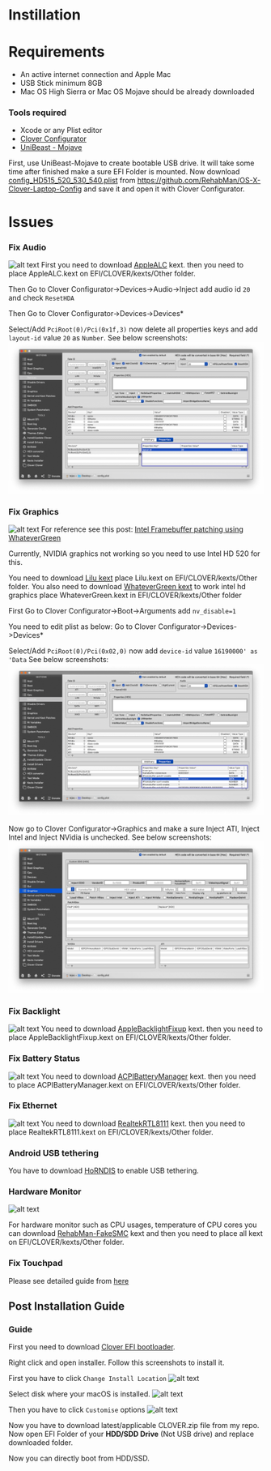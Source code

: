 # Instillation

# Requirements
 - An active internet connection and Apple Mac
 - USB Stick minimum 8GB
 - Mac OS High Sierra or Mac OS Mojave should be already downloaded
 
### Tools required
 - Xcode or any Plist editor
 - [Clover Configurator](https://mackie100projects.altervista.org/download-clover-configurator/)
 - [UniBeast - Mojave](https://www.tonymacx86.com/resources/unibeast-9-2-0-mojave.426/)
 
 First, use UniBeast-Mojave to create bootable USB drive. It will take some time after finished make a sure EFI Folder is mounted. Now download [config_HD515_520_530_540.plist](https://github.com/RehabMan/OS-X-Clover-Laptop-Config/blob/master/config_HD515_520_530_540.plist) from https://github.com/RehabMan/OS-X-Clover-Laptop-Config and save it and open it with Clover Configurator. 
 
 # Issues
 
 ### Fix Audio
   ![alt text](assets/Screenshots/sound_setting_panel.png)
  First you need to download  [AppleALC](https://github.com/acidanthera/AppleALC) kext. then you need to place AppleALC.kext on EFI/CLOVER/kexts/Other folder.
 
  Then Go to Clover Configurator->Devices->Audio->Inject add audio id `20` and check `ResetHDA`

  Then Go to Clover Configurator->Devices->Devices*
  
  Select/Add `PciRoot(0)/Pci(0x1f,3)` now delete all properties keys and add `layout-id` value `20` as `Number`.
  See below screenshots:
  ![alt text](https://raw.githubusercontent.com/gajjartejas/Lenovo-Ideapad-320-15ISK-14ISK-Laptop-Hackintosh/master/assets/Screenshots/clover_deivces_pci0x1f_3.png)
 
  ### Fix Graphics
  ![alt text](assets/Screenshots/graphics_system_info.png)
  For reference see this post:
  [Intel Framebuffer patching using WhateverGreen](https://www.tonymacx86.com/threads/guide-intel-framebuffer-patching-using-whatevergreen.256490/)
  
  Currently, NVIDIA graphics not working so you need to use Intel HD 520 for this.
  
  You need to download [Lilu kext](https://github.com/acidanthera/Lilu) place Lilu.kext on EFI/CLOVER/kexts/Other folder. You also need to download [WhateverGreen kext](https://github.com/acidanthera/whatevergreen) to work intel hd graphics place WhateverGreen.kext in EFI/CLOVER/kexts/Other folder
  
  First Go to Clover Configurator->Boot->Arguments add `nv_disable=1`

  You need to edit plist as below:
  Go to Clover Configurator->Devices->Devices*

  Select/Add `PciRoot(0)/Pci(0x02,0)` now add `device-id` value `16190000' as 'Data`
  See below screenshots:
  ![alt text](https://raw.githubusercontent.com/gajjartejas/Lenovo-Ideapad-320-15ISK-14ISK-Laptop-Hackintosh/master/assets/Screenshots/clover_deivces_pci0x02_2.png)

  Now go to Clover Configurator->Graphics and make a sure Inject ATI, Inject Intel and  Inject NVidia is unchecked. See below screenshots:
  ![alt text](https://raw.githubusercontent.com/gajjartejas/Lenovo-Ideapad-320-15ISK-14ISK-Laptop-Hackintosh/master/assets/Screenshots/clover_graphics.png)
 
  ### Fix Backlight
   ![alt text](assets/Screenshots/display_setting_panel.png)
  You need to download  [AppleBacklightFixup](https://bitbucket.org/RehabMan/applebacklightfixup/downloads/) kext. then you need to place AppleBacklightFixup.kext on EFI/CLOVER/kexts/Other folder.

  ### Fix Battery Status
  ![alt text](assets/Screenshots/menubar_battery.png)
  You need to download  [ACPIBatteryManager](https://github.com/RehabMan/OS-X-ACPI-Battery-Driver) kext. then you need to place ACPIBatteryManager.kext on EFI/CLOVER/kexts/Other folder.

  ### Fix Ethernet
  ![alt text](assets/Screenshots/network_setting_panel.png)
  You need to download  [RealtekRTL8111](https://github.com/RehabMan/OS-X-Realtek-Network) kext. then you need to place RealtekRTL8111.kext on EFI/CLOVER/kexts/Other folder.

  ### Android USB tethering
  You have to download [HoRNDIS](https://github.com/jwise/HoRNDIS) to enable USB tethering.

  ### Hardware Monitor
  ![alt text](assets/Screenshots/menubar_hardware_monitor.png)
  
  For hardware monitor such as CPU usages, temperature of CPU cores you can download [RehabMan-FakeSMC](https://bitbucket.org/RehabMan/os-x-fakesmc-kozlek/downloads/) kext and then you need to place all kext on EFI/CLOVER/kexts/Other folder.

  ### Fix Touchpad
   Please see detailed guide from [here](Touchpad-Guide.md)


 ## Post Installation Guide

 ### Guide
 First you need to download [Clover EFI bootloader](https://sourceforge.net/projects/cloverefiboot/).

 Right click and open installer. Follow this screenshots to install it.

 First you have to click `Change Install Location`
 ![alt text](assets/Screenshots/clover_installer_1.png)

 Select disk where your macOS is installed.
 ![alt text](assets/Screenshots/clover_installer_2.png)

 Then you have to click `Customise` options
 ![alt text](assets/Screenshots/clover_installer_3.png)

 Now you have to download latest/applicable CLOVER.zip file from my repo. Now open EFI Folder of your **HDD/SDD Drive** (Not USB drive) and replace downloaded folder.

 Now you can directly boot from HDD/SSD.
